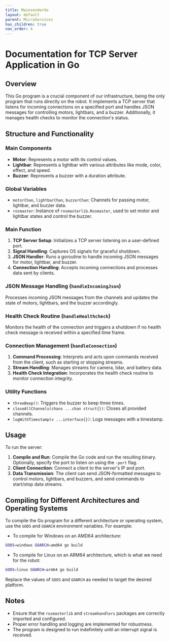 ```yaml
---
title: MainsenderGo
layout: default
parent: MicroServices
has_children: true
nav_order: 4
---
```


# Documentation for TCP Server Application in Go

## Overview

This Go program is a crucial component of our infrastructure, being the only program that runs directly on the robot. It implements a TCP server that listens for incoming connections on a specified port and handles JSON messages for controlling motors, lightbars, and a buzzer. Additionally, it manages health checks to monitor the connection's status.

## Structure and Functionality

### Main Components

- **Motor**: Represents a motor with its control values.
- **Lightbar**: Represents a lightbar with various attributes like mode, color, effect, and speed.
- **Buzzer**: Represents a buzzer with a duration attribute.

### Global Variables

- `motorChan`, `lightbarChan`, `buzzerChan`: Channels for passing motor, lightbar, and buzzer data.
- `rosmaster`: Instance of `rosmasterlib.Rosmaster`, used to set motor and lightbar states and control the buzzer.

### Main Function

1. **TCP Server Setup**: Initializes a TCP server listening on a user-defined port.
2. **Signal Handling**: Captures OS signals for graceful shutdown.
3. **JSON Handler**: Runs a goroutine to handle incoming JSON messages for motor, lightbar, and buzzer.
4. **Connection Handling**: Accepts incoming connections and processes data sent by clients.

### JSON Message Handling (`handleIncomingJson`)

Processes incoming JSON messages from the channels and updates the state of motors, lightbars, and the buzzer accordingly.

### Health Check Routine (`handleHealthcheck`)

Monitors the health of the connection and triggers a shutdown if no health check message is received within a specified time frame.

### Connection Management (`handleConnection`)

1. **Command Processing**: Interprets and acts upon commands received from the client, such as starting or stopping streams.
2. **Stream Handling**: Manages streams for camera, lidar, and battery data.
3. **Health Check Integration**: Incorporates the health check routine to monitor connection integrity.

### Utility Functions

- `threeBeep()`: Triggers the buzzer to beep three times.
- `closeAllChannels(chans ...chan struct{})`: Closes all provided channels.
- `logWithTimestamp(v ...interface{})`: Logs messages with a timestamp.

## Usage

To run the server:

1. **Compile and Run**: Compile the Go code and run the resulting binary. Optionally, specify the port to listen on using the `-port` flag.
2. **Client Connection**: Connect a client to the server's IP and port.
3. **Data Transmission**: The client can send JSON-formatted messages to control motors, lightbars, and buzzers, and send commands to start/stop data streams.

## Compiling for Different Architectures and Operating Systems

To compile the Go program for a different architecture or operating system, use the `GOOS` and `GOARCH` environment variables. For example:

- To compile for Windows on an AMD64 architecture:
```bash
GOOS=windows GOARCH=amd64 go build
```

- To compile for Linux on an ARM64 architecture, which is what we need for the robot:
```bash
GOOS=linux GOARCH=arm64 go build
```

Replace the values of `GOOS` and `GOARCH` as needed to target the desired platform.

## Notes

- Ensure that the `rosmasterlib` and `streamhandlers` packages are correctly imported and configured.
- Proper error handling and logging are implemented for robustness.
- The program is designed to run indefinitely until an interrupt signal is received.